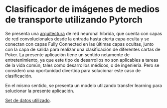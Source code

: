 # Clasificador de imágenes de medios de transporte utilizando Pytorch
Se presenta una [arquitectura](https://github.com/johanflorez98/Clasificador-de-imagenes-con-Pytorch./blob/main/CNNClassifier.ipynb) de red neuronal híbrida, que cuenta con capas de red convolucionales desde la entrada hasta cierta capa oculta y se conectan con capas Fully Connected en las últimas capas ocultas, junto con la capa de salida para realizar una clasificación de diferentes cartas de Poker.  La presente aplicación tiene un sentido netamente de entretenimiento, ya que este tipo de desarrollos no son aplicables a tareas de la vida común, tales como desarrollos médicos, o de ingeniería. Pero se consideró una oportunidad divertida para solucionar este caso de clasificación.

En el mismo sentido, se presenta un modelo utilzando transfer learning para solucionar la presente aplicación.

[Set de datos utilizado](https://drive.google.com/file/d/18w1oGfoo9AqIcJZ--E1_RX8-aeapPJ2U/view?usp=sharing).
